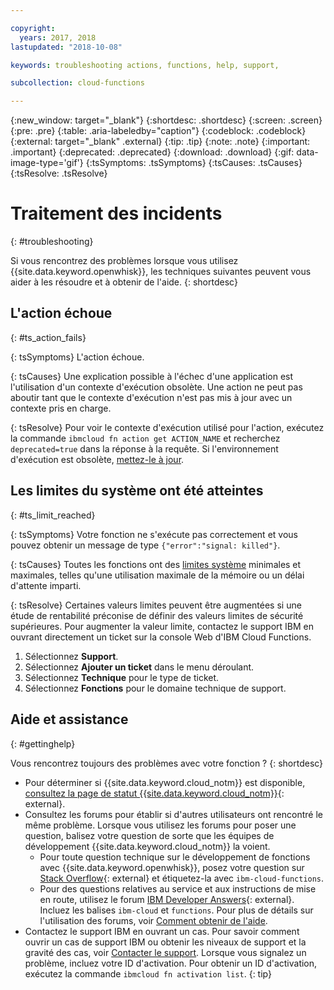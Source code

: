 ```yaml
---

copyright:
  years: 2017, 2018
lastupdated: "2018-10-08"

keywords: troubleshooting actions, functions, help, support,

subcollection: cloud-functions

---
```


{:new_window: target="_blank"}
{:shortdesc: .shortdesc}
{:screen: .screen}
{:pre: .pre}
{:table: .aria-labeledby="caption"}
{:codeblock: .codeblock}
{:external: target="_blank" .external}
{:tip: .tip}
{:note: .note}
{:important: .important}
{:deprecated: .deprecated}
{:download: .download}
{:gif: data-image-type='gif'}
{:tsSymptoms: .tsSymptoms}
{:tsCauses: .tsCauses}
{:tsResolve: .tsResolve}


# Traitement des incidents
{: #troubleshooting}

Si vous rencontrez des problèmes lorsque vous utilisez {{site.data.keyword.openwhisk}}, les techniques suivantes peuvent vous aider à les résoudre et à obtenir de l'aide.
{: shortdesc}



## L'action échoue
{: #ts_action_fails}

{: tsSymptoms}
L'action échoue.

{: tsCauses}
Une explication possible à l'échec d'une application est l'utilisation d'un contexte d'exécution obsolète. Une action ne peut pas aboutir tant que le contexte d'exécution n'est pas mis à jour avec un contexte pris en charge.

{: tsResolve}
Pour voir le contexte d'exécution utilisé pour l'action, exécutez la commande `ibmcloud fn action get ACTION_NAME` et recherchez `deprecated=true` dans la réponse à la requête. Si l'environnement d'exécution est obsolète, [mettez-le à jour](/docs/openwhisk?topic=cloud-functions-actions#actions_update).



## Les limites du système ont été atteintes
{: #ts_limit_reached}

{: tsSymptoms}
Votre fonction ne s'exécute pas correctement et vous pouvez obtenir un message de type `{"error":"signal: killed"}`.

{: tsCauses}
Toutes les fonctions ont des [limites système](/docs/openwhisk?topic=cloud-functions-limits#limits_syslimits) minimales et maximales, telles qu'une utilisation maximale de la mémoire ou un délai d'attente imparti.

{: tsResolve}
Certaines valeurs limites peuvent être augmentées si une étude de rentabilité préconise de définir des valeurs limites de sécurité supérieures. Pour augmenter la valeur limite, contactez le support IBM en ouvrant directement un ticket sur la console Web d'IBM Cloud Functions.

1. Sélectionnez **Support**.
2. Sélectionnez **Ajouter un ticket** dans le menu déroulant.
3. Sélectionnez **Technique** pour le type de ticket.
4. Sélectionnez **Fonctions** pour le domaine technique de support.



## Aide et assistance
{: #gettinghelp}

Vous rencontrez toujours des problèmes avec votre fonction ?
{: shortdesc}

-   Pour déterminer si {{site.data.keyword.cloud_notm}} est disponible, [consultez la page de statut {{site.data.keyword.cloud_notm}}](https://cloud.ibm.com/status?selected=status){: external}.
-   Consultez les forums pour établir si d'autres utilisateurs ont rencontré le même problème. Lorsque vous utilisez les forums pour poser une question, balisez votre question de sorte que les équipes de développement {{site.data.keyword.cloud_notm}} la voient.
    -   Pour toute question technique sur le développement de fonctions avec {{site.data.keyword.openwhisk}}, posez votre question sur [Stack Overflow](https://stackoverflow.com/search?q=ibm-cloud-functions){: external} et étiquetez-la avec `ibm-cloud-functions`.
    -   Pour des questions relatives au service et aux instructions de mise en route, utilisez le forum [IBM Developer Answers](https://developer.ibm.com/answers/topics/functions){: external}. Incluez les balises `ibm-cloud` et `functions`.
    Pour plus de détails sur l'utilisation des forums, voir [Comment obtenir de l'aide](/docs/get-support?topic=get-support-getting-customer-support#using-avatar).
-   Contactez le support IBM en ouvrant un cas. Pour savoir comment ouvrir un cas de support IBM ou obtenir les niveaux de support et la gravité des cas, voir [Contacter le support](/docs/get-support?topic=get-support-getting-customer-support).
Lorsque vous signalez un problème, incluez votre ID d'activation. Pour obtenir un ID d'activation, exécutez la commande `ibmcloud fn activation list`.
{: tip}


